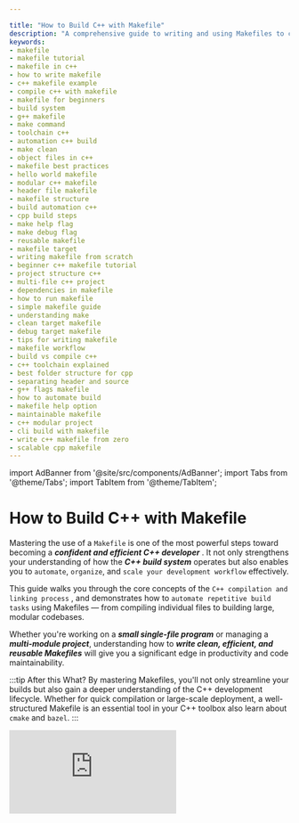 ```yaml
---

title: "How to Build C++ with Makefile"
description: "A comprehensive guide to writing and using Makefiles to compile and build C++ projects. Learn toolchains, build systems, and automate your C++ development process."
keywords:
- makefile
- makefile tutorial
- makefile in c++
- how to write makefile
- c++ makefile example
- compile c++ with makefile
- makefile for beginners
- build system
- g++ makefile
- make command
- toolchain c++
- automation c++ build
- make clean
- object files in c++
- makefile best practices
- hello world makefile
- modular c++ makefile
- header file makefile
- makefile structure
- build automation c++
- cpp build steps
- make help flag
- make debug flag
- reusable makefile
- makefile target
- writing makefile from scratch
- beginner c++ makefile tutorial
- project structure c++
- multi-file c++ project
- dependencies in makefile
- how to run makefile
- simple makefile guide
- understanding make
- clean target makefile
- debug target makefile
- tips for writing makefile
- makefile workflow
- build vs compile c++
- c++ toolchain explained
- best folder structure for cpp
- separating header and source
- g++ flags makefile
- how to automate build
- makefile help option
- maintainable makefile
- c++ modular project
- cli build with makefile
- write c++ makefile from zero
- scalable cpp makefile
---
```


import AdBanner from '@site/src/components/AdBanner';
import Tabs from '@theme/Tabs';
import TabItem from '@theme/TabItem';

# How to Build C++ with Makefile


Mastering the use of a `Makefile` is one of the most powerful steps toward becoming a ***confident and efficient C++ developer*** . It not only strengthens your understanding of how the ***C++ build system*** operates but also enables you to `automate`, `organize`, and `scale your development workflow` effectively.

This guide walks you through the core concepts of the `C++ compilation and linking process` , and demonstrates how to `automate repetitive build tasks` using Makefiles — from compiling individual files to building large, modular codebases.

Whether you're working on a ***small single-file program*** or managing a ***multi-module project***, understanding how to ***write clean, efficient, and reusable Makefiles*** will give you a significant edge in productivity and code maintainability.


:::tip After this What?
By mastering Makefiles, you'll not only streamline your builds but also gain a deeper understanding of the C++ development lifecycle. Whether for quick compilation or large-scale deployment, a well-structured Makefile is an essential tool in your C++ toolbox also learn about `cmake` and `bazel`.
:::

<div style={{ position: 'relative', paddingBottom: '56.25%', height: 0, overflow: 'hidden', marginTop: '20px' }}>
  <iframe
    src="https://www.youtube.com/embed/P-hjAcF_RNE"
    title="MakeFile tutorial"
    style={{ position: 'absolute', top: 0, left: 0, width: '100%', height: '100%' }}
    frameBorder="0"
    allow="accelerometer; autoplay; clipboard-write; encrypted-media; gyroscope; picture-in-picture; web-share"
    allowFullScreen
  />
</div>

<div>
  <AdBanner />
</div>

---

## Table of Contents


1. [What You’ll Learn](#section-1-what-youll-learn)
2. [Core Concepts: Compile vs Build vs Toolchain](#section-2-core-concepts)

   * [What Is a Toolchain?](#what-is-a-toolchain)
   * [What Is Compile vs Build?](#what-is-compile-vs-build)
3. [Writing Makefile Hello World](#section-3-writing-makefile-hello-world)
4. [Creating a Help Flag in Makefile](#section-4-makefile-help-flag-creation)
5. [Complete C++ Makefile Project Guide](#complete-c-makefile-project-guide)
6. [Also Explore](#whats-next)


## Section 1: What You’ll Learn

By the end of this guide, you’ll have a **strong foundational understanding** of how the C++ build process works and how to **automate it efficiently using Makefiles**.

You will be able to:

:::tip Differentiate between compiling and building
:::
> Understand the distinction between transforming source code into object files (compiling) and producing an executable binary (building), and where linking fits in.

:::tip Write a functional Makefile for a C++ project
:::
 > Create Makefiles from scratch that can compile, link, and manage your project automatically.

:::tip Use essential `make` commands with confidence
:::
 Learn to use `make`, `make clean`, and even add your own `make help` targets for enhanced usability and documentation.

:::tip Organize your C++ project for scalability
:::
 >  Structure your project with headers, source files, and folders in a way that keeps everything maintainable and modular.

:::tip Automate build tasks and streamline your workflow
:::
> Avoid manual compilation errors and speed up development by automating compilation, cleaning, and dependency management.


<div>
  <AdBanner />
</div>

## Section 2: Core Concepts

### What Is a Toolchain?

A **toolchain** is a collection of programming tools used in sequence to develop, compile, and link software into an executable program for a specific platform.

In C++ development, the toolchain typically consists of the following key tools:

```python
source.cpp   ───▶  [Preprocessor]  ───▶  source.i 
source.i     ───▶  [Compiler]      ───▶  source.s 
source.s     ───▶  [Assembler]     ───▶  source.o 
source.o     ───▶  [Linker]        ───▶  Executable (a.out / main.exe)
```
<details> 

<summary><strong>Compilation Stages </strong></summary>

:::caution C++ compilation process
The C++ compilation process transforms `source code` into a `runnable executable` through a series of well-defined stages. 
- It begins with the `preprocessor`, which takes `source.cpp` and expands all macros, includes, and conditional directives to generate `source.i`, a `pure C++ file with no preprocessor directives`
-  Next, the compiler translates `source.i` into `source.s`, which is `human-readable assembly code`. 
- The `assembler` then takes this `source.s` file and converts it into `source.o`, a machine-level object file containing `binary code`. 

- Finally, the `linker takes` one or more `object files` like `source.o` and combines them with any required `libraries` to produce the `final executable` , such as `a.out` or `main.exe`. 

-Each stage plays a critical role in the build process, ensuring code is transformed from a high-level language to a format the operating system can execute.
:::
</details>

<details>
<summary> <strong> Stages in toolchain </strong></summary>
:::important Here are the Stages
| Stage            | Tool   | Role                                                               |
| ---------------- | ------ | ------------------------------------------------------------------ |
| **Preprocessor** | `cpp`  | Processes macros and includes; expands `#include`, `#define`, etc. |
| **Compiler**     | `g++`  | Translates preprocessed code to assembly (`.s`)                    |
| **Assembler**    | `as`   | Converts assembly (`.s`) into object code (`.o`)                   |
| **Linker**       | `ld`   | Links all object files and libraries into a final executable       |
| **Build System** | `make` | Automates the entire process using rules defined in a `Makefile`   |
:::
</details>

##### What Is Compile vs Build?

:::caution **Definition of Compiler**
:::
                    > A **compiler** is a program that takes preprocessed source code and converts it into **assembly code**, which 
                    > is then passed to the assembler. It ensures the code is syntactically and semantically correct.
                    <Tabs>

<TabItem value= "GCC" label="GCC">

```python
g++ -s main.cpp -o main.s
```

* `-s`: Tells the compiler to compile only and produce an assembly file
* `main.s`: Output file containing assembly code

</TabItem>

<TabItem value="clang" label="Clang">

```python
clang++ -s main.cpp -o main.s
```

* Works similarly to GCC with the `-s` flag
* Generates an assembly version of the input file

</TabItem>

</Tabs>


:::caution **Definition of Build**
:::
                    > A **build** is the **entire process** of converting source code into a final executable. It includes:
                    > * **Compilation** (source → assembly → object files)
                    > * **Linking** (object files → executable)
                    > * **Optional Steps** like resource packaging, optimization, or testing

:::tip Build = Compilation + Linking
A build system (like make or cmake) automates the entire process of compilation + linking, ensuring all necessary steps are executed efficiently and in the correct order.
:::
| **Aspect**               | **Compile**                                                                                                                  | **Build**                                                                                      |
| ------------------------ | ---------------------------------------------------------------------------------------------------------------------------- | ---------------------------------------------------------------------------------------------- |
| **Definition**           | Translates source code (`.cpp`, `.c`) into **assembly code (`.s`)**, then assembler converts it into **object files (`.o`)** | Complete process of transforming source code into a final executable (`.exe`, `a.out`, etc.)   |
| **Scope**                | A sub-phase of the build process                                                                                             | Encompasses compilation, assembling, linking, and optionally testing and packaging             |
| **Output**               | Assembly files (`.s`) and Object files (`.o`)                                                                                | Final binary or executable (e.g., `main.exe`, `app`, `a.out`)                                  |
| **Input**                | Source files (`.cpp`, `.c`, `.h`) → Preprocessed files (`.i`)                                                                | All source files + intermediate object files + libraries + resources                           |
| **Tools Involved**       | Preprocessor → Compiler → Assembler (e.g., `gcc`, `g++`, `clang`, `as`)                                                      | Compiler + Assembler + Linker + Build system (e.g., `make`, `cmake`, `ninja`)                  |
| **Execution Stage**      | Early stage, runs before linking                                                                                             | Final stage to produce a deployable or executable program                                      |
| **Error Types Detected** | Syntax errors, semantic issues, type mismatches                                                                              | Linking errors (unresolved symbols, missing objects), dependency errors                        |
| **Frequency**            | Runs on a per-source-file basis                                                                                              | Runs once after all compilation stages are done                                                |
| **Time Taken**           | Relatively fast per file (depends on source complexity)                                                                      | Slower overall due to linking multiple object files and dependencies                           |
| **Manual Use**           | Can be done manually via: `g++ -S`, `g++ -c`                                                                                 | Typically done using build automation tools: `make`, `cmake`, `ninja`, or custom scripts       |
| **Automation Level**     | Low unless scripted                                                                                                          | Highly automated with build scripts (e.g., `Makefile`, `CMakeLists.txt`)                       |
| **Reusability**          | Reuses object files if the source hasn't changed                                                                             | Full rebuild only if source, object files, or config changes                                   |
| **Customization**        | Compiler flags (`-O2`, `-Wall`, `-std=c++17`, etc.) customize optimization and warnings                                      | Build tools support per-platform builds, debug/release modes, target architecture              |
| **Developer Control**    | Fine-grained control over each file’s compilation                                                                            | High-level control over the whole project, linking order, external dependencies, install rules |
| **Example Command**      | `g++ -S main.cpp -o main.s` → `as main.s -o main.o` or simply `g++ -c main.cpp -o main.o`                                    | `make`, `cmake --build .`, or `g++ main.o utils.o -o app`                                      |

<details>
<summary>file type </summary>

| **Stage**     | **Input**    | **Tool**     | **Output**                  |
| ------------- | ------------ | ------------ | --------------------------- |
| Preprocessing | `.cpp`, `.h` | Preprocessor | `.i` (expanded source)      |
| Compilation   | `.i`         | Compiler     | `.s` (assembly)             |
| Assembling    | `.s`         | Assembler    | `.o` (object file)          |
| Linking       | `.o`, libs   | Linker       | Executable (`.out`, `.exe`) |
</details>


<div>
  <AdBanner />
</div>


## Section 3: Writing Makefile Hello World


There are various implementations of `make`, but this guide focuses on **GNU Make**, the standard on Linux and macOS. Most of the examples here work for GNU Make versions **3 and 4**, which behave almost identically, aside from minor differences in advanced use cases.

> 🛠️ *To run these examples, you'll need a terminal and `make` installed.*


**Running the Examples**

1. Create a file named `Makefile`.
2. Paste the example into that file.
3. In the terminal, navigate to the folder and run:

```rust
make
```

> ⚠️ **Important**: Makefiles must use **TAB** (not spaces) for indentation, or `make` will fail with a cryptic error.

Here’s the simplest example to start with:

```python   
hello:
	echo "Hello, World"
```

#### Output:

```python
$ make
echo "Hello, World"
Hello, World
```


<div>
  <AdBanner />
</div>

## Section 4: Makefile Help Flag Creation

The `help` target in the Makefile serves as a **self-documenting tool**. It allows users to quickly understand the available commands in your project by simply running:

```python
help:
	@echo "Available targets:"
	@echo "  make       - Build the project"
	@echo "  make clean - Clean object files"
	@echo "  make help  - Show this help"
```

Run:

```python
make help
```

<details>
<summary><strong>  How It Works</strong></summary>

* `help:` — This defines a target named `help`.
* Each line following the `help:` rule uses `@echo` to print helpful information.
* The `@` prefix suppresses the default behavior of Make, which normally shows the command being executed.
* The commands simply print out a list of other useful targets and what they do.

</details>

**Why Its Important**
Including a `help` target makes your project:

* **Easier to onboard** for new developers or contributors
* **More user-friendly** and self-explanatory
* **Consistent** in usage without needing external documentation


<div>
  <AdBanner />
</div>



## Complete C++ Makefile Project Guide

As C++ projects grow, managing multiple source files manually with complex compile and link commands becomes error-prone and time-consuming. Developers often find themselves repeating the same compilation steps or forgetting to recompile dependencies after changes.

Without an automated build system:

* ⚠️ It's hard to maintain consistency
* ⚠️ Small changes can lead to rebuild issues
* ⚠️ There's no easy way to clean up generated files or get help

To solve this, we need a structured and automated way to **build, clean, and manage a modular C++ project** efficiently. Where ``MakeFile`` comes

:::note What We are doing?
To demonstrate this, we will use a simple example project structured as follows:

* Define an `add()` function inside a header and source file (`mathfun.h`, `mathfun.cpp`)
* Use `main.cpp` to call this function and print the result of `2 + 3`
* Compile and link everything using a `Makefile` for automation
:::


This minimal setup will help us understand how to use a **Makefile** to automate the entire build process — from compiling source files to linking and cleaning with clarity and control.

**folder structure**

```python
my_project/
├── Makefile
├── main.cpp
├── mathfun.h
└── mathfun.cpp
```
This guide walks you through creating a simple C++ project with a Makefile — including folder structure, source code, build instructions, and tips for expansion.

**Each File Content**

<Tabs>

<TabItem value="mathfun.h" label="mathfun.h">

```cpp
int add(int a, int b);
```
📝 **Header file**:
                > This is the `header file` that declares the add function. It allows other files (like main.cpp) to use the function without knowing its implementation.

</TabItem>

<TabItem value="mathfun.cpp" label="mathfun.cpp">

```cpp
#include "mathfun.h"
int add(int a, int b) {
  return a + b;
}
```
📝 **Source Code**:
>This is the source file that implements the `add` function. It includes the `header to ensure the function signature` matches what's declared.



</TabItem>

<TabItem value="main.cpp" label="main.cpp">

```cpp
#include <iostream>
#include "mathfun.h"
int main() {
  std::cout << "2 + 3 = " << add(2, 3) << std::endl;
  return 0;
}
```
📝 **Main Code**:
> This is the entry point of the program. It includes mathfun.h, calls the add function with the values 2 and 3, and prints the result using std::cout.

</TabItem>

<TabItem value="Makefile" label="Makefile">

```python
# Compiler and flags
CC = g++
CFLAGS = -Wall -std=c++17

# Default target
all: main

# Build the final binary
main: main.o mathfun.o
	$(CC) $(CFLAGS) main.o mathfun.o -o main

# Compile main.cpp
main.o: main.cpp mathfun.h
	$(CC) $(CFLAGS) -c main.cpp

# Compile mathfun.cpp
mathfun.o: mathfun.cpp mathfun.h
	$(CC) $(CFLAGS) -c mathfun.cpp

# Clean build artifacts
clean:
	rm -f *.o main

# Help command for user guidance
help:
	@echo "make       - build the project"
	@echo "make clean - remove object files and binaries"
	@echo "make help  - display help info"
```
🔧 **MakeFile**:
This Makefile automates the build process:
> - Compiles main.cpp and mathfun.cpp into object files
> - Links them into an executable named main
> - Provides a clean target to remove build artifacts
> - Offers a help target for guidance

<details>
<summary> <strong>Explanation of the Rule</strong></summary>
<details>
<summary><strong>all: main</strong></summary>

* **What it does**: This is the default rule. When you type `make`, it triggers the `main` target.
* **Why it's needed**: It serves as the entry point for building the project. Makes the build user-friendly with just `make`.
* **How we thought to create it**: We wanted a shortcut rule to automatically build everything. So we used `all` as a common convention and made it depend on `main`.

</details>

---

<details>
<summary><strong>main: main.o mathfun.o</strong></summary>

* **What it does**: Links object files `main.o` and `mathfun.o` to produce the final executable `main`.
* **Why it's needed**: Compiling creates `.o` files, but to run the program, we need a final executable. This rule handles the linking step.
* **How we thought to create it**: After compiling `.cpp` files into `.o`, we realized we needed to link them together. So we added this rule to handle the linking.

</details>

---

<details>
<summary><strong>main.o: main.cpp mathfun.h</strong></summary>

* **What it does**: Compiles `main.cpp` into `main.o`, and tracks changes to `mathfun.h` too.
* **Why it's needed**: Ensures that if either the source or the included header changes, the object file is recompiled.
* **How we thought to create it**: We observed `main.cpp` includes `mathfun.h`, so we listed it as a dependency to maintain correctness during incremental builds.

</details>

---

<details>
<summary><strong>mathfun.o: mathfun.cpp mathfun.h</strong></summary>

* **What it does**: Compiles `mathfun.cpp` into `mathfun.o`.
* **Why it's needed**: Part of the linking process. `mathfun.o` contains logic needed by `main`.
* **How we thought to create it**: Since `mathfun.cpp` defines functions used by `main.cpp`, we created a rule to compile it too.

</details>



<details>
<summary><strong>clean:</strong></summary>

* **What it does**: Deletes all object files and the `main` executable using `rm -f *.o main`.
* **Why it's needed**: Helps clean up generated files. `-f` avoids errors if the files don’t exist.
* **How we thought to create it**: We thought about what temporary or generated files should be removed to start fresh. So we added a `clean` rule.

</details>

</details>
</TabItem>

<TabItem value="usage" label="How to Use Makefile">

```python
make
```

🔨 **Build the project**
Compiles `.cpp` files and links them into the final `main` executable.

```python
./main
```

▶️ **Run the program**
Executes the compiled binary. Output:

```
2 + 3 = 5
```

```python
make clean
```
</TabItem>

</Tabs>


<div>
  <AdBanner />
</div>


## What’s Next

* Learn [CMake](https://cmake.org/) for modern, scalable build systems
* Explore static code analysis tools
* Understand `make -j` for parallel builds

Mastering these tools is essential for production-level C++ development.

<Tabs>
  <TabItem value="docs" label="📚 Documentation">
             - [CompilerSutra Home](https://compilersutra.com)
                - [CompilerSutra Homepage (Alt)](https://compilersutra.com/)
                - [Getting Started Guide](https://compilersutra.com/get-started)
                - [Newsletter Signup](https://compilersutra.com/newsletter)
                - [Skip to Content (Accessibility)](https://compilersutra.com#__docusaurus_skipToContent_fallback)


  </TabItem>

  <TabItem value="tutorials" label="📖 Tutorials & Guides">

        - [AI Documentation](https://compilersutra.com/docs/Ai)
        - [DSA Overview](https://compilersutra.com/docs/DSA/)
        - [DSA Detailed Guide](https://compilersutra.com/docs/DSA/DSA)
        - [MLIR Introduction](https://compilersutra.com/docs/MLIR/intro)
        - [TVM for Beginners](https://compilersutra.com/docs/tvm-for-beginners)
        - [Python Tutorial](https://compilersutra.com/docs/python/python_tutorial)
        - [C++ Tutorial](https://compilersutra.com/docs/c++/CppTutorial)
        - [C++ Main File Explained](https://compilersutra.com/docs/c++/c++_main_file)
        - [Compiler Design Basics](https://compilersutra.com/docs/compilers/compiler)
        - [OpenCL for GPU Programming](https://compilersutra.com/docs/gpu/opencl)
        - [LLVM Introduction](https://compilersutra.com/docs/llvm/intro-to-llvm)
        - [Introduction to Linux](https://compilersutra.com/docs/linux/intro_to_linux)

  </TabItem>

  <TabItem value="assessments" label="📝 Assessments">

        - [C++ MCQs](https://compilersutra.com/docs/mcq/cpp_mcqs)
        - [C++ Interview MCQs](https://compilersutra.com/docs/mcq/interview_question/cpp_interview_mcqs)

  </TabItem>

  <TabItem value="projects" label="🛠️ Projects">

            - [Project Documentation](https://compilersutra.com/docs/Project)
            - [Project Index](https://compilersutra.com/docs/project/)
            - [Graphics Pipeline Overview](https://compilersutra.com/docs/The_Graphic_Rendering_Pipeline)
            - [Graphic Rendering Pipeline (Alt)](https://compilersutra.com/docs/the_graphic_rendering_pipeline/)

  </TabItem>

  <TabItem value="resources" label="🌍 External Resources">

            - [LLVM Official Docs](https://llvm.org/docs/)
            - [Ask Any Question On Quora](https://compilersutra.quora.com)
            - [GitHub: FixIt Project](https://github.com/aabhinavg1/FixIt)
            - [GitHub Sponsors Page](https://github.com/sponsors/aabhinavg1)

  </TabItem>

  <TabItem value="social" label="📣 Social Media">

    - [🐦 Twitter - CompilerSutra](https://twitter.com/CompilerSutra)  
    - [💼 LinkedIn - Abhinav](https://www.linkedin.com/in/abhinavcompilerllvm/)  
    - [📺 YouTube - CompilerSutra](https://www.youtube.com/@compilersutra)  
    - [📘 Facebook - CompilerSutra](https://www.facebook.com/profile.php?id=61577245012547)  
    - [📝 Quora - CompilerSutra](https://compilersutra.quora.com/)  


  </TabItem>
</Tabs>
